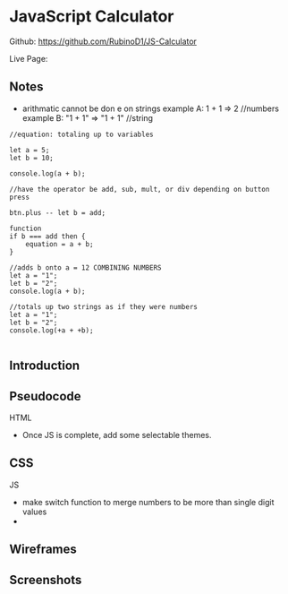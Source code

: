 # JavaScript Calculator

Github: https://github.com/RubinoD1/JS-Calculator

Live Page: 

## Notes 

- arithmatic cannot be don e on strings
example A: 1 + 1 => 2   //numbers 
example B: "1 + 1" => "1 + 1" //string


``` 
//equation: totaling up to variables

let a = 5;
let b = 10;

console.log(a + b);
```

```
//have the operator be add, sub, mult, or div depending on button press 

btn.plus -- let b = add;

function 
if b === add then {
    equation = a + b;
}
```

```
//adds b onto a = 12 COMBINING NUMBERS
let a = "1";
let b = "2";
console.log(a + b);
```

``````
//totals up two strings as if they were numbers 
let a = "1";
let b = "2";
console.log(+a + +b);


``````






## Introduction



## Pseudocode 

HTML 
- Once JS is complete, add some selectable themes. 

CSS 
- 

JS
- make switch function to merge numbers to be more than single digit values
- 


## Wireframes 


## Screenshots